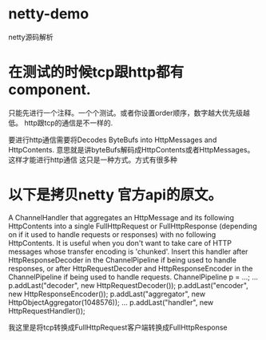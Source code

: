 # netty-demo
netty源码解析

# 在测试的时候tcp跟http都有component.
只能先进行一个注释。一个个测试。或者你设置order顺序，数字越大优先级越低。
http跟tcp的通信是不一样的.

要进行http通信需要将Decodes ByteBufs into HttpMessages and HttpContents.
意思就是讲byteBufs解码成HttpContents或者HttpMessages。这样才能进行http通信
这只是一种方式。方式有很多种

# 以下是拷贝netty 官方api的原文。
A ChannelHandler that aggregates an HttpMessage and its following HttpContents into a single FullHttpRequest or FullHttpResponse (depending on if it used to handle requests or responses) with no following HttpContents. It is useful when you don't want to take care of HTTP messages whose transfer encoding is 'chunked'. Insert this handler after HttpResponseDecoder in the ChannelPipeline if being used to handle responses, or after HttpRequestDecoder and HttpResponseEncoder in the ChannelPipeline if being used to handle requests.
  ChannelPipeline p = ...;
  ...
  p.addLast("decoder", new HttpRequestDecoder());
  p.addLast("encoder", new HttpResponseEncoder());
  p.addLast("aggregator", new HttpObjectAggregator(1048576));
  ...
  p.addLast("handler", new HttpRequestHandler());
  
  我这里是将tcp转换成FullHttpRequest客户端转换成FullHttpResponse